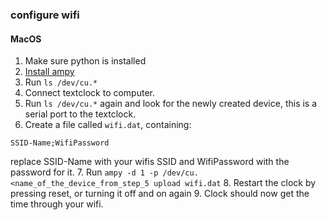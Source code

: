 ### configure wifi

#### MacOS

1. Make sure python is installed
2. [Install ampy](https://pypi.org/project/adafruit-ampy/)
3. Run `ls /dev/cu.*` 
4. Connect textclock to computer.  
5. Run `ls /dev/cu.*` again and look for the newly created device, this is a serial port to the textclock.
6. Create a file called `wifi.dat`, containing:
  ```
  SSID-Name;WifiPassword
  ```
  replace SSID-Name with your wifis SSID and WifiPassword with the password for it.
7. Run `ampy -d 1 -p /dev/cu.<name_of_the_device_from_step_5 upload wifi.dat`
8. Restart the clock by pressing reset, or turning it off and on again
9. Clock should now get the time through your wifi.
